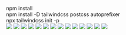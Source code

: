 npm install<br>
npm install -D tailwindcss postcss autoprefixer<br>
npx tailwindcss init -p<br>
<img src='https://raw.githubusercontent.com/Glitchier/Sample-Portfolio-using-React-tailwind.css/main/public/screenshot.png'>
<img src='https://github.com/Glitchier/Sample-Portfolio-using-React-tailwind.css/blob/main/public/Screenshot-dark.png'>
<img src='https://raw.githubusercontent.com/Glitchier/Sample-Portfolio-using-React-tailwind.css/main/public/Screenshot1.png'>
<img src='https://raw.githubusercontent.com/Glitchier/Sample-Portfolio-using-React-tailwind.css/main/public/Screenshot1-dark.png'>
<img src='https://raw.githubusercontent.com/Glitchier/Sample-Portfolio-using-React-tailwind.css/main/public/Screenshot2.png'>
<img src='https://raw.githubusercontent.com/Glitchier/Sample-Portfolio-using-React-tailwind.css/main/public/Screenshot2-dark.png'>
<img src='https://raw.githubusercontent.com/Glitchier/Sample-Portfolio-using-React-tailwind.css/main/public/Screenshot3.png'>
<img src='https://raw.githubusercontent.com/Glitchier/Sample-Portfolio-using-React-tailwind.css/main/public/Screenshot3-dark.png'>
<img src='https://raw.githubusercontent.com/Glitchier/Sample-Portfolio-using-React-tailwind.css/main/public/Screenshot4.png'>
<img src='https://raw.githubusercontent.com/Glitchier/Sample-Portfolio-using-React-tailwind.css/main/public/Screenshot4-dark.png'>
<img src='https://raw.githubusercontent.com/Glitchier/Sample-Portfolio-using-React-tailwind.css/main/public/Screenshot5.png'>
<img src='https://raw.githubusercontent.com/Glitchier/Sample-Portfolio-using-React-tailwind.css/main/public/Screenshot5-dark.png'>
<img src='https://raw.githubusercontent.com/Glitchier/Sample-Portfolio-using-React-tailwind.css/main/public/Screenshot6.png'>
<img src='https://raw.githubusercontent.com/Glitchier/Sample-Portfolio-using-React-tailwind.css/main/public/Screenshot6-dark.png'>
